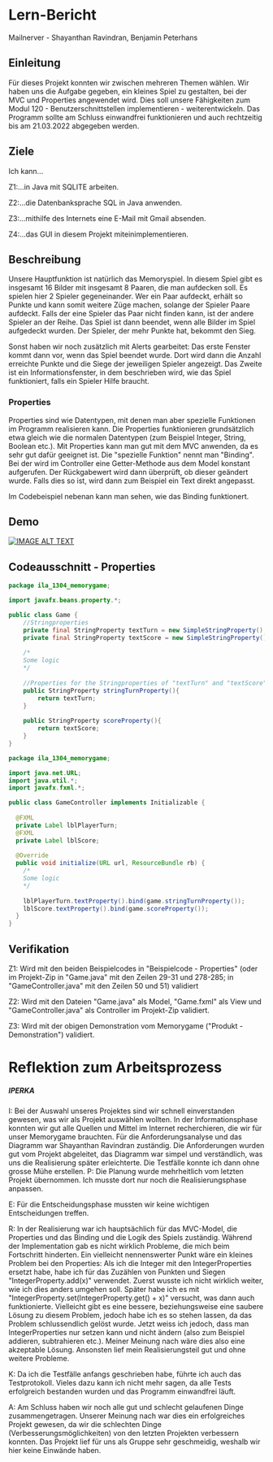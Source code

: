 # Lern-Bericht
Mailnerver - Shayanthan Ravindran, Benjamin Peterhans

## Einleitung

Für dieses Projekt konnten wir zwischen mehreren Themen wählen. Wir haben uns die Aufgabe gegeben, ein kleines Spiel zu gestalten, bei der MVC und Properties angewendet wird. Dies soll unsere Fähigkeiten zum Modul 120 - Benutzerschnittstellen implementieren - weiterentwickeln. Das Programm sollte am Schluss einwandfrei funktionieren und auch rechtzeitig bis am 21.03.2022 abgegeben werden.

## Ziele

Ich kann...

Z1:...in Java mit SQLITE arbeiten.

Z2:...die Datenbanksprache SQL in Java anwenden.

Z3:...mithilfe des Internets eine E-Mail mit Gmail absenden.

Z4:...das GUI in diesem Projekt miteinimplementieren.

## Beschreibung

Unsere Hauptfunktion ist natürlich das Memoryspiel. In diesem Spiel gibt es insgesamt 16 Bilder mit insgesamt 8 Paaren, die man aufdecken soll. Es spielen hier 2 Spieler gegeneinander. Wer ein Paar aufdeckt, erhält so Punkte und kann somit weitere Züge machen, solange der Spieler Paare aufdeckt. Falls der eine Spieler das Paar nicht finden kann, ist der andere Spieler an der Reihe. Das Spiel ist dann beendet, wenn alle Bilder im Spiel aufgedeckt wurden. Der Spieler, der mehr Punkte hat, bekommt den Sieg.

Sonst haben wir noch zusätzlich mit Alerts gearbeitet: Das erste Fenster kommt dann vor, wenn das Spiel beendet wurde. Dort wird dann die Anzahl erreichte Punkte und die Siege der jeweiligen Spieler angezeigt. Das Zweite ist ein Informationsfenster, in dem beschrieben wird, wie das Spiel funktioniert, falls ein Spieler Hilfe braucht.

### Properties

Properties sind wie Datentypen, mit denen man aber spezielle Funktionen im Programm realisieren kann. Die Properties funktionieren grundsätzlich etwa gleich wie die normalen Datentypen (zum Beispiel Integer, String, Boolean etc.). Mit Properties kann man gut mit dem MVC anwenden, da es sehr gut dafür geeignet ist. Die "spezielle Funktion" nennt man "Binding". Bei der wird im Controller eine Getter-Methode aus dem Model konstant aufgerufen. Der Rückgabewert wird dann überprüft, ob dieser geändert wurde. Falls dies so ist, wird dann zum Beispiel ein Text direkt angepasst.

Im Codebeispiel nebenan kann man sehen, wie das Binding funktionert.

## Demo

[![IMAGE ALT TEXT](http://img.youtube.com/vi/1YnQmZ3ogQI/0.jpg)](http://www.youtube.com/watch?v=1YnQmZ3ogQI "Memorygame")

## Codeausschnitt - Properties

```java
package ila_1304_memorygame;

import javafx.beans.property.*;

public class Game {
    //Stringproperties
    private final StringProperty textTurn = new SimpleStringProperty();
    private final StringProperty textScore = new SimpleStringProperty();
    
    /*
    Some logic
    */
  
    //Properties for the Stringproperties of "textTurn" and "textScore"
    public StringProperty stringTurnProperty(){
        return textTurn;
    }
    
    public StringProperty scoreProperty(){
        return textScore;
    }
}
```

```java
package ila_1304_memorygame;

import java.net.URL;
import java.util.*;
import javafx.fxml.*;

public class GameController implements Initializable {
  
  @FXML
  private Label lblPlayerTurn;
  @FXML
  private Label lblScore;
  
  @Override
  public void initialize(URL url, ResourceBundle rb) {
    /*
    Some logic
    */
    
    lblPlayerTurn.textProperty().bind(game.stringTurnProperty());
    lblScore.textProperty().bind(game.scoreProperty());
  } 
}
```

## Verifikation

Z1: Wird mit den beiden Beispielcodes in "Beispielcode - Properties" (oder im Projekt-Zip in "Game.java" mit den Zeilen 29-31 und 278-285; in "GameController.java" mit den Zeilen 50 und 51) validiert

Z2: Wird mit den Dateien "Game.java" als Model, "Game.fxml" als View und "GameController.java" als Controller im Projekt-Zip validiert.

Z3: Wird mit der obigen Demonstration vom Memorygame ("Produkt - Demonstration") validiert.

# Reflektion zum Arbeitsprozess

##### IPERKA

I: Bei der Auswahl unseres Projektes sind wir schnell einverstanden gewesen, was wir als Projekt auswählen wollten. In der Informationsphase konnten wir gut alle Quellen und Mittel im Internet recherchieren, die wir für unser Memorygame brauchten. Für die Anforderungsanalyse und das Diagramm war Shayanthan Ravindran zuständig. Die Anforderungen wurden gut vom Projekt abgeleitet, das Diagramm war simpel und verständlich, was uns die Realisierung später erleichterte. Die Testfälle konnte ich dann ohne grosse Mühe erstellen.
P: Die Planung wurde mehrheitlich vom letzten Projekt übernommen. Ich musste dort nur noch die Realisierungsphase anpassen.

E: Für die Entscheidungsphase mussten wir keine wichtigen Entscheidungen treffen.

R: In der Realisierung war ich hauptsächlich für das MVC-Model, die Properties und das Binding und die Logik des Spiels zuständig. Während der Implementation gab es nicht wirklich Probleme, die mich beim Fortschritt hinderten. Ein vielleicht nennenswerter Punkt wäre ein kleines Problem bei den Properties: Als ich die Integer mit den IntegerProperties ersetzt habe, habe ich für das Zuzählen von Punkten und Siegen "IntegerProperty.add(x)" verwendet. Zuerst wusste ich nicht wirklich weiter, wie ich dies anders umgehen soll. Später habe ich es mit "IntegerProperty.set(IntegerProperty.get() + x)" versucht, was dann auch funktionierte. Vielleicht gibt es eine bessere, beziehungsweise eine saubere Lösung zu diesem Problem, jedoch habe ich es so stehen lassen, da das Problem schlussendlich gelöst wurde. Jetzt weiss ich jedoch, dass man IntegerProperties nur setzen kann und nicht ändern (also zum Beispiel addieren, subtrahieren etc.). Meiner Meinung nach wäre dies also eine akzeptable Lösung.
Ansonsten lief mein Realisierungsteil gut und ohne weitere Probleme.

K: Da ich die Testfälle anfangs geschrieben habe, führte ich auch das Testprotokoll. Vieles dazu kann ich nicht mehr sagen, da alle Tests erfolgreich bestanden wurden und das Programm einwandfrei läuft. 

A: Am Schluss haben wir noch alle gut und schlecht gelaufenen Dinge zusammengetragen. Unserer Meinung nach war dies ein erfolgreiches Projekt gewesen, da wir die schlechten Dinge (Verbesserungsmöglichkeiten) von den letzten Projekten verbessern konnten. Das Projekt lief für uns als Gruppe sehr geschmeidig, weshalb wir hier keine Einwände haben.

 
